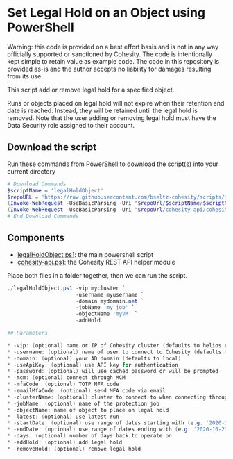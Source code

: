 # Set Legal Hold on an Object using PowerShell

Warning: this code is provided on a best effort basis and is not in any way officially supported or sanctioned by Cohesity. The code is intentionally kept simple to retain value as example code. The code in this repository is provided as-is and the author accepts no liability for damages resulting from its use.

This script add or remove legal hold for a specified object.

Runs or objects placed on legal hold will not expire when their retention end date is reached. Instead, they will be retained until the legal hold is removed. Note that the user adding or removing legal hold must have the Data Security role assigned to their account.

## Download the script

Run these commands from PowerShell to download the script(s) into your current directory

```powershell
# Download Commands
$scriptName = 'legalHoldObject'
$repoURL = 'https://raw.githubusercontent.com/bseltz-cohesity/scripts/master/powershell'
(Invoke-WebRequest -UseBasicParsing -Uri "$repoUrl/$scriptName/$scriptName.ps1").content | Out-File "$scriptName.ps1"; (Get-Content "$scriptName.ps1") | Set-Content "$scriptName.ps1"
(Invoke-WebRequest -UseBasicParsing -Uri "$repoUrl/cohesity-api/cohesity-api.ps1").content | Out-File cohesity-api.ps1; (Get-Content cohesity-api.ps1) | Set-Content cohesity-api.ps1
# End Download Commands
```

## Components

* [legalHoldObject.ps1](https://raw.githubusercontent.com/bseltz-cohesity/scripts/master/powershell/legalHoldObject/legalHoldObject.ps1): the main powershell script
* [cohesity-api.ps1](https://raw.githubusercontent.com/bseltz-cohesity/scripts/master/powershell/cohesity-api/cohesity-api.ps1): the Cohesity REST API helper module

Place both files in a folder together, then we can run the script.

```powershell
./legalHoldObject.ps1 -vip mycluster `
                      -username myusername `
                      -domain mydomain.net `
                      -jobName 'my job' `
                      -objectName 'myVM' `
                      -addHold

## Parameters

* -vip: (optional) name or IP of Cohesity cluster (defaults to helios.cohesity.com)
* -username: (optional) name of user to connect to Cohesity (defaults to helios)
* -domain: (optional) your AD domain (defaults to local)
* -useApiKey: (optional) use API key for authentication
* -password: (optional) will use cached password or will be prompted
* -mcm: (optional) connect through MCM
* -mfaCode: (optional) TOTP MFA code
* -emailMfaCode: (optional) send MFA code via email
* -clusterName: (optional) cluster to connect to when connecting through Helios or MCM
* -jobName: (optional) name of the protection job
* -objectName: name of object to place on legal hold
* -latest: (optional) use latest run
* -startDate: (optional) use range of dates starting with (e.g. '2020-10-22')
* -endDate: (optional) use range of dates ending with (e.g. '2020-10-27')
* -days: (optional) number of days back to operate on
* -addHold: (optional) add legal hold
* -removeHold: (optional) remove legal hold
